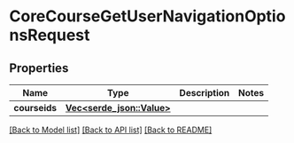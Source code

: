 # CoreCourseGetUserNavigationOptionsRequest

## Properties

Name | Type | Description | Notes
------------ | ------------- | ------------- | -------------
**courseids** | [**Vec<serde_json::Value>**](serde_json::Value.md) |  | 

[[Back to Model list]](../README.md#documentation-for-models) [[Back to API list]](../README.md#documentation-for-api-endpoints) [[Back to README]](../README.md)


